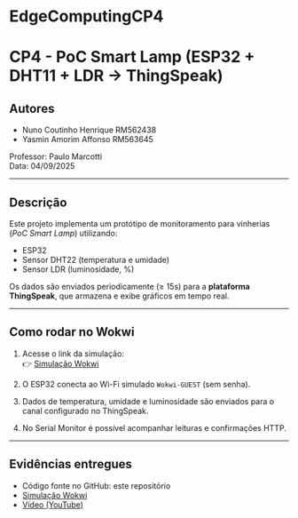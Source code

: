 # EdgeComputingCP4
# CP4 - PoC Smart Lamp (ESP32 + DHT11 + LDR → ThingSpeak)

## Autores
- Nuno Coutinho Henrique RM562438
- Yasmin Amorim Affonso RM563645

Professor: Paulo Marcotti  
Data: 04/09/2025  

---

## Descrição
Este projeto implementa um protótipo de monitoramento para vinherias (*PoC Smart Lamp*) utilizando:
- ESP32
- Sensor DHT22 (temperatura e umidade)
- Sensor LDR (luminosidade, %)

Os dados são enviados periodicamente (≥ 15s) para a **plataforma ThingSpeak**, que armazena e exibe gráficos em tempo real.

---

## Como rodar no Wokwi
1. Acesse o link da simulação:  
   👉 [Simulação Wokwi](https://wokwi.com/projects/442214424556517377)

2. O ESP32 conecta ao Wi-Fi simulado `Wokwi-GUEST` (sem senha).  
3. Dados de temperatura, umidade e luminosidade são enviados para o canal configurado no ThingSpeak.  
4. No Serial Monitor é possível acompanhar leituras e confirmações HTTP.

---

## Evidências entregues
- Código fonte no GitHub: este repositório  
- [Simulação Wokwi](https://wokwi.com/projects/442214424556517377)  
- [Vídeo (YouTube)](https://youtu.be/dvAOcuu_J3g)  
